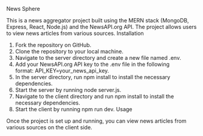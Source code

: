 News Sphere

This is a news aggregator project built using the MERN stack (MongoDB, Express, React, Node.js) and the NewsAPI.org API. The project allows users to view news articles from various sources.
Installation

1. Fork the repository on GitHub.
2. Clone the repository to your local machine.
3. Navigate to the server directory and create a new file named .env.
4. Add your NewsAPI.org API key to the .env file in the following format: API_KEY=your_news_api_key.
5. In the server directory, run npm install to install the necessary dependencies.
6. Start the server by running node server.js.
7. Navigate to the client directory and run npm install to install the necessary dependencies.
8. Start the client by running npm run dev.
Usage

Once the project is set up and running, you can view news articles from various sources on the client side.